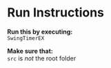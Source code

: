 # Run Instructions

**Run this by executing:**  
`SwingTimerEX`

**Make sure that:**  
`src` is *not* the root folder
